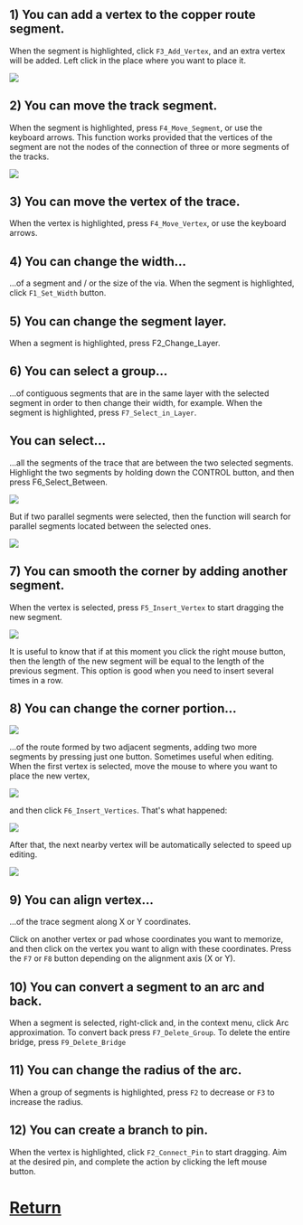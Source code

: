 ## 1) You can add a vertex to the copper route segment. 

When the segment is highlighted, click `F3_Add_Vertex`, and an extra vertex will be added. Left click in the place where you want to place it.

![](pictures/edit_tr1.png)

## 2) You can move the track segment. 

When the segment is highlighted, press `F4_Move_Segment`, or use the keyboard arrows. This function works provided that the vertices of the segment are not the nodes of the connection of three or more segments of the tracks.

![](pictures/edit_tr2.png)

## 3) You can move the vertex of the trace. 

When the vertex is highlighted, press `F4_Move_Vertex`, or use the keyboard arrows.

## 4) You can change the width...

...of a segment and / or the size of the via. When the segment is highlighted, click `F1_Set_Width` button.

## 5) You can change the segment layer.

When a segment is highlighted, press F2_Change_Layer.

## 6) You can select a group...

...of contiguous segments that are in the same layer with the selected segment in order to then change their width, for example. When the segment is highlighted, press `F7_Select_in_Layer`.

## You can select...

...all the segments of the trace that are between the two selected segments. Highlight the two segments by holding down the CONTROL button, and then press F6_Select_Between.

![](pictures/sel_between1.png)

But if two parallel segments were selected, then the function will search for parallel segments located between the selected ones.

![](pictures/sel_between2.png)

## 7) You can smooth the corner by adding another segment.

When the vertex is selected, press `F5_Insert_Vertex` to start dragging the new segment. 

![](pictures/edit_tr7.png)

It is useful to know that if at this moment you click the right mouse button, then the length of the new segment will be equal to the length of the previous segment. This option is good when you need to insert several times in a row.

## 8) You can change the corner portion... 

![](pictures/edit_tr8.png)

...of the route formed by two adjacent segments, adding two more segments by pressing just one button. Sometimes useful when editing. When the first vertex is selected, move the mouse to where you want to place the new vertex, 

![](pictures/edit_tr8_2.png)

and then click `F6_Insert_Vertices`. That's what happened:

![](pictures/edit_tr8_3.png)

After that, the next nearby vertex will be automatically selected to speed up editing.

![](pictures/edit_tr8_4.png)

## 9) You can align vertex...

...of the trace segment along X or Y coordinates. 

Click on another vertex or pad whose coordinates you want to memorize, and then click on the vertex you want to align with these coordinates. Press the `F7` or `F8` button depending on the alignment axis (X or Y).

## 10) You can convert a segment to an arc and back. 

When a segment is selected, right-click and, in the context menu, click Arc approximation. To convert back press `F7_Delete_Group`. To delete the entire bridge, press `F9_Delete_Bridge`

## 11) You can change the radius of the arc. 

When a group of segments is highlighted, press `F2` to decrease or `F3` to increase the radius.

## 12) You can create a branch to pin. 

When the vertex is highlighted, click `F2_Connect_Pin` to start dragging. Aim at the desired pin, and complete the action by clicking the left mouse button.

# [Return](How_to.md)

